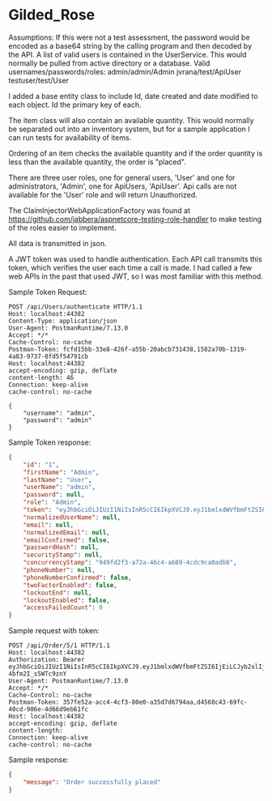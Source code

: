# Gilded_Rose

Assumptions:
	If this were not a test assessment, the password would be encoded as a base64 string by the calling program and then decoded by the API.
	A list of valid users is contained in the UserService.  This would normally be pulled from active directory or a database.
		Valid usernames/passwords/roles:
			admin/admin/Admin
			jvrana/test/ApiUser
			testuser/test/User
	
	

I added a base entity class to include Id, date created and date modified to each object. Id the primary key of each.

The item class will also contain an available quantity.  This would normally be separated out into an inventory system, but for a sample application I can run tests for availability of items.  

Ordering of an item checks the available quantity and if the order quantity is less than the available quantity, the order is "placed".

There are three user roles, one for general users, 'User' and one for administrators, 'Admin', one for ApiUsers, 'ApiUser'.  Api calls are not available for the 'User' role and will return Unauthorized.

The ClaimInjectorWebApplicationFactory was found at https://github.com/jabbera/aspnetcore-testing-role-handler to make testing of the roles easier to implement.

All data is transmitted in json.  

A JWT token was used to handle authentication. Each API call transmits this token, which verifies the user each time a call is made.  I had called a few web APIs in the past that used JWT, so I was most familiar with this method.

Sample Token Request:
```HTTP
POST /api/Users/authenticate HTTP/1.1
Host: localhost:44382
Content-Type: application/json
User-Agent: PostmanRuntime/7.13.0
Accept: */*
Cache-Control: no-cache
Postman-Token: fcfd15bb-33e8-426f-a55b-20abcb731438,1582a70b-1319-4a83-9737-8fd5f54791cb
Host: localhost:44382
accept-encoding: gzip, deflate
content-length: 46
Connection: keep-alive
cache-control: no-cache

{
	"username": "admin",
	"password": "admin"
}
```
Sample Token response:
```JSON
{
    "id": "1",
    "firstName": "Admin",
    "lastName": "User",
    "userName": "admin",
    "password": null,
    "role": "Admin",
    "token": "eyJhbGciOiJIUzI1NiIsInR5cCI6IkpXVCJ9.eyJ1bmlxdWVfbmFtZSI6IjEiLCJyb2xlIjoiQWRtaW4iLCJuYmYiOjE1NTg2MzY3MjAsImV4cCI6MTU1ODcyMzEyMCwiaWF0IjoxNTU4NjM2NzIwfQ.2EY5iSmZiDPZlh44pSSFgttz8K-4bfm2I_s5WTc9znY",
    "normalizedUserName": null,
    "email": null,
    "normalizedEmail": null,
    "emailConfirmed": false,
    "passwordHash": null,
    "securityStamp": null,
    "concurrencyStamp": "949fd2f3-a72a-46c4-a689-4cdc9ca0adb8",
    "phoneNumber": null,
    "phoneNumberConfirmed": false,
    "twoFactorEnabled": false,
    "lockoutEnd": null,
    "lockoutEnabled": false,
    "accessFailedCount": 0
}
```

Sample request with token:
```HTTP
POST /api/Order/5/1 HTTP/1.1
Host: localhost:44382
Authorization: Bearer eyJhbGciOiJIUzI1NiIsInR5cCI6IkpXVCJ9.eyJ1bmlxdWVfbmFtZSI6IjEiLCJyb2xlIjoiQWRtaW4iLCJuYmYiOjE1NTg2MzY3MjAsImV4cCI6MTU1ODcyMzEyMCwiaWF0IjoxNTU4NjM2NzIwfQ.2EY5iSmZiDPZlh44pSSFgttz8K-4bfm2I_s5WTc9znY
User-Agent: PostmanRuntime/7.13.0
Accept: */*
Cache-Control: no-cache
Postman-Token: 357fe52a-acc4-4cf3-80e0-a35d7d6794aa,d4568c43-69fc-40cd-906e-4d66d9eb61fc
Host: localhost:44382
accept-encoding: gzip, deflate
content-length: 
Connection: keep-alive
cache-control: no-cache
```
Sample response:
```JSON
{
    "message": "Order successfully placed"
}
```
